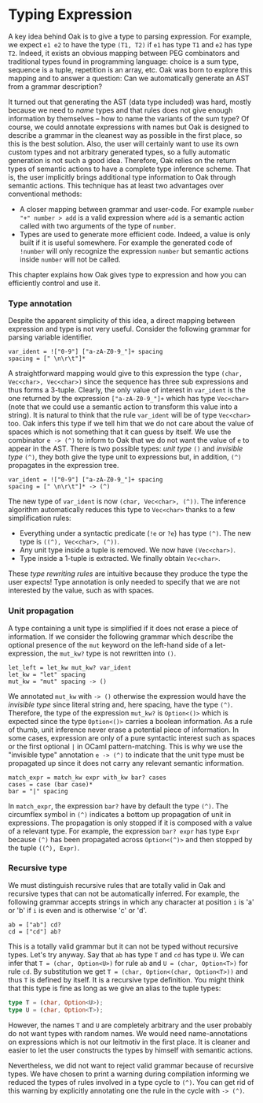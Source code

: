 # Typing Expression

A key idea behind Oak is to give a type to parsing expression. For example, we expect `e1 e2` to have the type `(T1, T2)` if `e1` has type `T1` and `e2` has type `T2`. Indeed, it exists an obvious mapping between PEG combinators and traditional types found in programming language: choice is a sum type, sequence is a tuple, repetition is an array, etc. Oak was born to explore this mapping and to answer a question: Can we automatically generate an AST from a grammar description?

It turned out that generating the AST (data type included) was hard, mostly because we need to _name_ types and that rules does not give enough information by themselves – how to name the variants of the sum type? Of course, we could annotate expressions with names but Oak is designed to describe a grammar in the cleanest way as possible in the first place, so this is the best solution. Also, the user will certainly want to use its own custom types and not arbitrary generated types, so a fully automatic generation is not such a good idea. Therefore, Oak relies on the return types of semantic actions to have a complete type inference scheme. That is, the user implicitly brings additional type information to Oak through semantic actions. This technique has at least two advantages over conventional methods:

* A closer mapping between grammar and user-code. For example `number "+" number > add` is a valid expression where `add` is a semantic action called with two arguments of the type of `number`.
* Types are used to generate more efficient code. Indeed, a value is only built if it is useful somewhere. For example the generated code of `!number` will only recognize the expression `number` but semantic actions inside `number` will not be called.

This chapter explains how Oak gives type to expression and how you can efficiently control and use it.

### Type annotation

Despite the apparent simplicity of this idea, a direct mapping between expression and type is not very useful. Consider the following grammar for parsing variable identifier.

```
var_ident = !["0-9"] ["a-zA-Z0-9_"]+ spacing
spacing = [" \n\r\t"]*
```

A straightforward mapping would give to this expression the type `(char, Vec<char>, Vec<char>)` since the sequence has three sub expressions and thus forms a 3-tuple. Clearly, the only value of interest in `var_ident` is the one returned by the expression `["a-zA-Z0-9_"]+` which has type `Vec<char>` (note that we could use a semantic action to transform this value into a string). It is natural to think that the rule `var_ident` will be of type `Vec<char>` too. Oak infers this type if we tell him that we do not care about the value of spaces which is not something that it can guess by itself. We use the combinator `e -> (^)` to inform to Oak that we do not want the value of `e` to appear in the AST. There is two possible types: _unit type_ `()` and _invisible type_ `(^)`, they both give the type unit to expressions but, in addition, `(^)` propagates in the expression tree.

```
var_ident = !["0-9"] ["a-zA-Z0-9_"]+ spacing
spacing = [" \n\r\t"]* -> (^)
```

The new type of `var_ident` is now `(char, Vec<char>, (^))`. The inference algorithm automatically reduces this type to `Vec<char>` thanks to a few simplification rules:

* Everything under a syntactic predicate (`!e` or `?e`) has type `(^)`. The new type is `((^), Vec<char>, (^))`.
* Any unit type inside a tuple is removed. We now have `(Vec<char>)`.
* Type inside a 1-tuple is extracted. We finally obtain `Vec<char>`.

These _type rewriting rules_ are intuitive because they produce the type the user expects! Type annotation is only needed to specify that we are not interested by the value, such as with spaces.

### Unit propagation

A type containing a unit type is simplified if it does not erase a piece of information. If we consider the following grammar which describe the optional presence of the `mut` keyword on the left-hand side of a let-expression, the `mut_kw?` type is not rewritten into `()`.

```
let_left = let_kw mut_kw? var_ident
let_kw = "let" spacing
mut_kw = "mut" spacing -> ()
```

We annotated `mut_kw` with `-> ()` otherwise the expression would have the _invisible type_ since literal string and, here spacing, have the type `(^)`.
Therefore, the type of the expression `mut_kw?` is `Option<()>` which is expected since the type `Option<()>` carries a boolean information. As a rule of thumb, unit inference never erase a potential piece of information. In some cases, expression are only of a pure syntactic interest such as spaces or the first optional `|` in OCaml pattern-matching. This is why we use the "invisible type" annotation `e -> (^)` to indicate that the unit type must be propagated up since it does not carry any relevant semantic information.

```
match_expr = match_kw expr with_kw bar? cases
cases = case (bar case)*
bar = "|" spacing
```

In `match_expr`, the expression `bar?` have by default the type `(^)`. The circumflex symbol in `(^)` indicates a bottom up propagation of unit in expressions. The propagation is only stopped if it is composed with a value of a relevant type. For example, the expression `bar? expr` has type `Expr` because `(^)` has been propagated across `Option<(^)>` and then stopped by the tuple `((^), Expr)`.

### Recursive type

We must distinguish recursive rules that are totally valid in Oak and recursive types that can not be automatically inferred. For example, the following grammar accepts strings in which any character at position `i` is 'a' or 'b' if `i` is even and is otherwise 'c' or 'd'.

```
ab = ["ab"] cd?
cd = ["cd"] ab?
```

This is a totally valid grammar but it can not be typed without recursive types. Let's try anyway. Say that `ab` has type `T` and `cd` has type `U`. We can infer that `T = (char, Option<U>)` for rule `ab` and `U = (char, Option<T>)` for rule `cd`. By substitution we get `T = (char, Option<(char, Option<T>))` and thus `T` is defined by itself. It is a recursive type definition. You might think that this type is fine as long as we give an alias to the tuple types:

```rust
type T = (char, Option<U>);
type U = (char, Option<T>);
```

However, the names `T` and `U` are completely arbitrary and the user probably do not want types with random names. We would need name-annotations on expressions which is not our leitmotiv in the first place. It is cleaner and easier to let the user constructs the types by himself with semantic actions.

Nevertheless, we did not want to reject valid grammar because of recursive types. We have chosen to print a warning during compilation informing we reduced the types of rules involved in a type cycle to `(^)`. You can get rid of this warning by explicitly annotating one the rule in the cycle with `-> (^)`.

